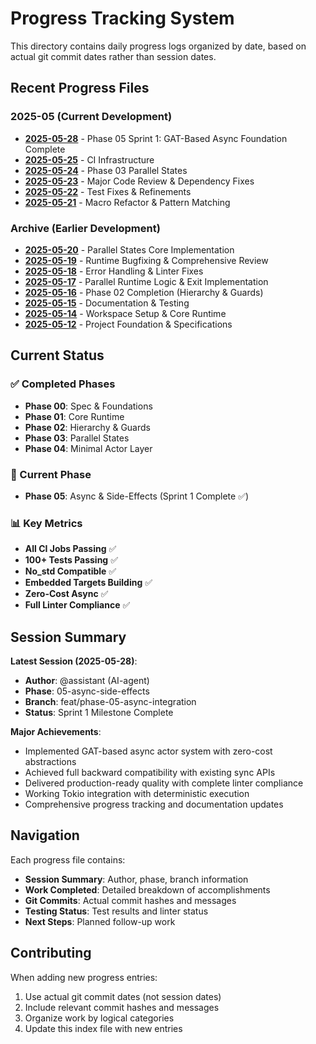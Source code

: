 # Progress Tracking System

This directory contains daily progress logs organized by date, based on actual git commit dates rather than session dates.

## Recent Progress Files

### 2025-05 (Current Development)
- [**2025-05-28**](./2025-05-28.md) - Phase 05 Sprint 1: GAT-Based Async Foundation Complete
- [**2025-05-25**](./2025-05-25.md) - CI Infrastructure
- [**2025-05-24**](./2025-05-24.md) - Phase 03 Parallel States
- [**2025-05-23**](./2025-05-23.md) - Major Code Review & Dependency Fixes
- [**2025-05-22**](./2025-05-22.md) - Test Fixes & Refinements
- [**2025-05-21**](./2025-05-21.md) - Macro Refactor & Pattern Matching

### Archive (Earlier Development)
- [**2025-05-20**](./2025-05-20.md) - Parallel States Core Implementation
- [**2025-05-19**](./2025-05-19.md) - Runtime Bugfixing & Comprehensive Review
- [**2025-05-18**](./2025-05-18.md) - Error Handling & Linter Fixes
- [**2025-05-17**](./2025-05-17.md) - Parallel Runtime Logic & Exit Implementation
- [**2025-05-16**](./2025-05-16.md) - Phase 02 Completion (Hierarchy & Guards)
- [**2025-05-15**](./2025-05-15.md) - Documentation & Testing
- [**2025-05-14**](./2025-05-14.md) - Workspace Setup & Core Runtime
- [**2025-05-12**](./2025-05-12.md) - Project Foundation & Specifications

## Current Status

### ✅ Completed Phases
- **Phase 00**: Spec & Foundations
- **Phase 01**: Core Runtime  
- **Phase 02**: Hierarchy & Guards
- **Phase 03**: Parallel States
- **Phase 04**: Minimal Actor Layer

### 🚧 Current Phase
- **Phase 05**: Async & Side-Effects (Sprint 1 Complete ✅)

### 📊 Key Metrics
- **All CI Jobs Passing** ✅
- **100+ Tests Passing** ✅
- **No_std Compatible** ✅
- **Embedded Targets Building** ✅
- **Zero-Cost Async** ✅
- **Full Linter Compliance** ✅

## Session Summary

**Latest Session (2025-05-28)**:
- **Author**: @assistant (AI-agent)
- **Phase**: 05-async-side-effects
- **Branch**: feat/phase-05-async-integration
- **Status**: Sprint 1 Milestone Complete

**Major Achievements**:
- Implemented GAT-based async actor system with zero-cost abstractions
- Achieved full backward compatibility with existing sync APIs
- Delivered production-ready quality with complete linter compliance
- Working Tokio integration with deterministic execution
- Comprehensive progress tracking and documentation updates

## Navigation

Each progress file contains:
- **Session Summary**: Author, phase, branch information
- **Work Completed**: Detailed breakdown of accomplishments
- **Git Commits**: Actual commit hashes and messages
- **Testing Status**: Test results and linter status
- **Next Steps**: Planned follow-up work

## Contributing

When adding new progress entries:
1. Use actual git commit dates (not session dates)
2. Include relevant commit hashes and messages
3. Organize work by logical categories
4. Update this index file with new entries 